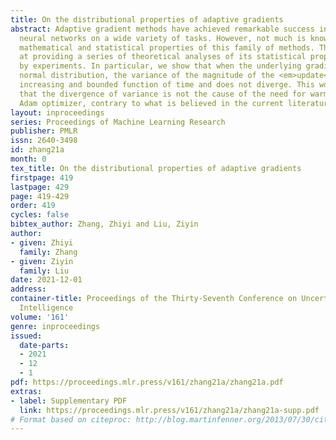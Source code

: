 ```yaml
---
title: On the distributional properties of adaptive gradients
abstract: Adaptive gradient methods have achieved remarkable success in training deep
  neural networks on a wide variety of tasks. However, not much is known about the
  mathematical and statistical properties of this family of methods. This work aims
  at providing a series of theoretical analyses of its statistical properties justified
  by experiments. In particular, we show that when the underlying gradient obeys a
  normal distribution, the variance of the magnitude of the <em>update</em> is an
  increasing and bounded function of time and does not diverge. This work suggests
  that the divergence of variance is not the cause of the need for warm-up of the
  Adam optimizer, contrary to what is believed in the current literature.
layout: inproceedings
series: Proceedings of Machine Learning Research
publisher: PMLR
issn: 2640-3498
id: zhang21a
month: 0
tex_title: On the distributional properties of adaptive gradients
firstpage: 419
lastpage: 429
page: 419-429
order: 419
cycles: false
bibtex_author: Zhang, Zhiyi and Liu, Ziyin
author:
- given: Zhiyi
  family: Zhang
- given: Ziyin
  family: Liu
date: 2021-12-01
address:
container-title: Proceedings of the Thirty-Seventh Conference on Uncertainty in Artificial
  Intelligence
volume: '161'
genre: inproceedings
issued:
  date-parts:
  - 2021
  - 12
  - 1
pdf: https://proceedings.mlr.press/v161/zhang21a/zhang21a.pdf
extras:
- label: Supplementary PDF
  link: https://proceedings.mlr.press/v161/zhang21a/zhang21a-supp.pdf
# Format based on citeproc: http://blog.martinfenner.org/2013/07/30/citeproc-yaml-for-bibliographies/
---
```

